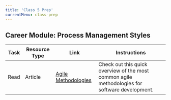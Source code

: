 ```yaml
---
title: 'Class 5 Prep'
currentMenu: class-prep
---
```

## Career Module: Process Management Styles

Task | Resource Type | Link | Instructions
----|---------------|------|-------------
Read | Article | [Agile Methodologies ](https://www.versionone.com/agile-101/agile-methodologies/) | Check out this quick overview of the most common agile methodologies for software development.
